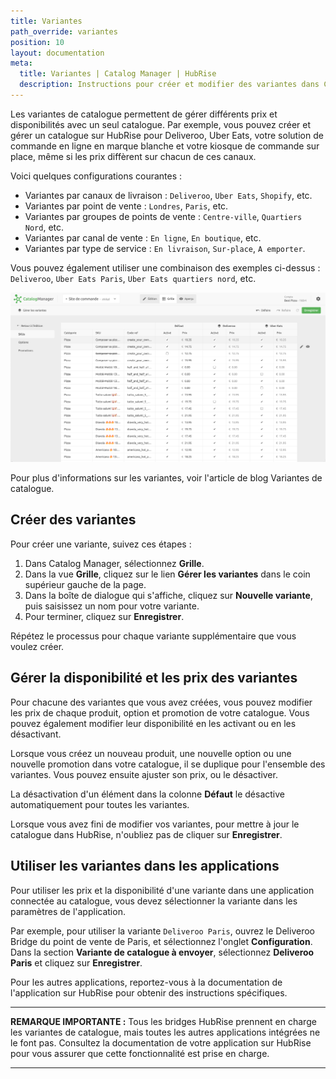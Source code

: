 ```yaml
---
title: Variantes
path_override: variantes
position: 10
layout: documentation
meta:
  title: Variantes | Catalog Manager | HubRise
  description: Instructions pour créer et modifier des variantes dans Catalog Manager. Synchronisez les catalogues entre votre logiciel de caisse et vos applications.
---
```


Les variantes de catalogue permettent de gérer différents prix et disponibilités avec un seul catalogue. Par exemple, vous pouvez créer et gérer un catalogue sur HubRise pour Deliveroo, Uber Eats, votre solution de commande en ligne en marque blanche et votre kiosque de commande sur place, même si les prix diffèrent sur chacun de ces canaux.

Voici quelques configurations courantes :

- Variantes par canaux de livraison : `Deliveroo`, `Uber Eats`, `Shopify`, etc.
- Variantes par point de vente : `Londres`, `Paris`, etc.
- Variantes par groupes de points de vente : `Centre-ville`, `Quartiers Nord`, etc.
- Variantes par canal de vente : `En ligne`, `En boutique`, etc.
- Variantes par type de service : `En livraison`, `Sur-place`, `A emporter`.

Vous pouvez également utiliser une combinaison des exemples ci-dessus : `Deliveroo`, `Uber Eats Paris`, `Uber Eats quartiers nord`, etc.

![Vue Grille Catalog Manager](./images/020-grid-view.png)

Pour plus d'informations sur les variantes, voir l'<Link href="/blog/catalog-variants">article de blog Variantes de catalogue</Link>.

## Créer des variantes

Pour créer une variante, suivez ces étapes :

1. Dans Catalog Manager, sélectionnez **Grille**.
2. Dans la vue **Grille**, cliquez sur le lien **Gérer les variantes** dans le coin supérieur gauche de la page.
3. Dans la boîte de dialogue qui s'affiche, cliquez sur **Nouvelle variante**, puis saisissez un nom pour votre variante.
4. Pour terminer, cliquez sur **Enregistrer**.

Répétez le processus pour chaque variante supplémentaire que vous voulez créer.

## Gérer la disponibilité et les prix des variantes

Pour chacune des variantes que vous avez créées, vous pouvez modifier les prix de chaque produit, option et promotion de votre catalogue. Vous pouvez également modifier leur disponibilité en les activant ou en les désactivant.

Lorsque vous créez un nouveau produit, une nouvelle option ou une nouvelle promotion dans votre catalogue, il se duplique pour l'ensemble des variantes. Vous pouvez ensuite ajuster son prix, ou le désactiver.

La désactivation d'un élément dans la colonne **Défaut** le désactive automatiquement pour toutes les variantes.

Lorsque vous avez fini de modifier vos variantes, pour mettre à jour le catalogue dans HubRise, n'oubliez pas de cliquer sur **Enregistrer**.

## Utiliser les variantes dans les applications

Pour utiliser les prix et la disponibilité d'une variante dans une application connectée au catalogue, vous devez sélectionner la variante dans les paramètres de l'application.

Par exemple, pour utiliser la variante `Deliveroo Paris`, ouvrez le Deliveroo Bridge du point de vente de Paris, et sélectionnez l'onglet **Configuration**. Dans la section **Variante de catalogue à envoyer**, sélectionnez **Deliveroo Paris** et cliquez sur **Enregistrer**.

Pour les autres applications, reportez-vous à la documentation de l'application sur HubRise pour obtenir des instructions spécifiques.

***

**REMARQUE IMPORTANTE :** Tous les bridges HubRise prennent en charge les variantes de catalogue, mais toutes les autres applications intégrées ne le font pas. Consultez la documentation de votre application sur HubRise pour vous assurer que cette fonctionnalité est prise en charge.

***
